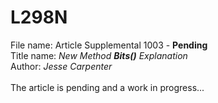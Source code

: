 # L298N 

File name: Article Supplemental 1003 - **Pending**<br/>
Title name: *New Method **Bits()** Explanation*<br/>
Author: *Jesse Carpenter*<br/>
<br/>
The article is pending and a work in progress...
